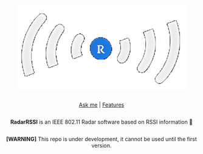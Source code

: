 <div align="center" style="display:grid;place-items:center;">
<p>
    <img src="https://github.com/ANDRVV/RadarRSSI/blob/main/images/RadarRSSI-logo.png?raw=true" width=445.5 height=222.5 alt="Gapcast logo">
</p>
    
[Ask me](mailto:vaccaro.andrea45@gmail.com) | [Features](https://github.com/ANDRVV/RadarRSSI#features)

<p align="center"><strong>RadarRSSI</strong> is an IEEE 802.11 Radar software based on RSSI information 📶</p>

**[WARNING]** This repo is under development, it cannot be used until the first version.
